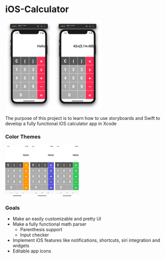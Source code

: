 # iOS-Calculator
<img src="https://github.com/Papunk/iOS-Calculator/blob/main/Screenshots/Hello.png" width="150"> <img src="https://github.com/Papunk/iOS-Calculator/blob/main/Screenshots/Math.png" width="150px">

The purpose of this project is to learn how to use storyboards and Swift to develop a fully functional iOS calculator app in Xcode

### Color Themes
<img src="https://github.com/Papunk/iOS-Calculator/blob/main/Screenshots/Orange.png" width="75px" style="border=10px"> <img src="https://github.com/Papunk/iOS-Calculator/blob/main/Screenshots/Indigo.png" width="75px"> <img src="https://github.com/Papunk/iOS-Calculator/blob/main/Screenshots/Green.png" width="75px">


### Goals
- Make an easily customizable and pretty UI
- Make a fully functional math parser
  - Parenthesis support
  - Input checker
- Implement iOS features like notifications, shortcuts, siri integration and widgets
- Editable app icons

